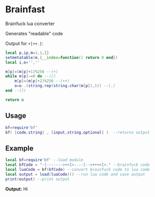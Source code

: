 # Brainfast
Brainfuck lua converter

Generates "readable" code

Output for ```+[++.]```:
```lua
local p,ip,m=1,1,{}
setmetatable(m,{__index=function() return 0 end})
local i,o='',''

m[p]=(m[p]+1)%256 --(+)
while m[p]~=0 do --([)
    m[p]=(m[p]+2)%256 --(++)
    o=o..(string.rep(string.char(m[p]),1)) --(.)
end --(])

return o
```
## Usage
```lua
bf=require'bf'
bf( [code,string] , [input,string,optional] )  --returns output
```
## Example
```lua
local bf=require'bf' --load module
local bfCode = "-[------->+<]>-.--[-->+++<]>." --brainfuck code
local luaCode = bf(bfCode) --convert brainfuck code to lua code
local output = load(luaCode)() --run lua code and save output
print(output) --print output
```
**Output:** Hi

